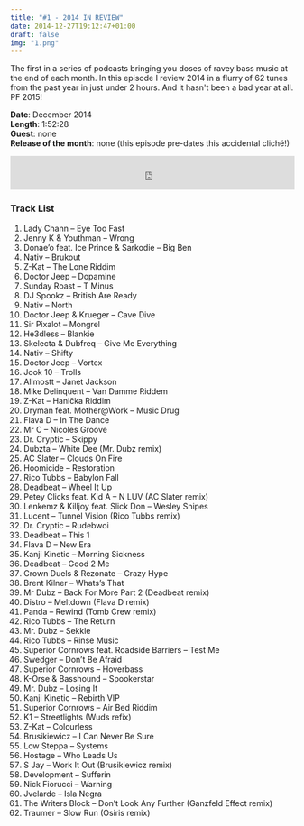 ```yaml
---
title: "#1 - 2014 IN REVIEW"
date: 2014-12-27T19:12:47+01:00
draft: false
img: "1.png"
---
```


The first in a series of podcasts bringing you doses of ravey bass music at the end of each month. In this episode I review 2014 in a flurry of 62 tunes from the past year in just under 2 hours. And it hasn't been a bad year at all. PF 2015!​

**Date**: December 2014  
**Length**: 1:52:28  
**Guest**: none  
**Release of the month**: none (this episode pre-dates this accidental cliché!)

<div>
<iframe width="100%" height="60" src="https://www.mixcloud.com/widget/iframe/?hide_cover=1&mini=1&feed=%2Fzkat%2Fmasquerave-podcast-1-2014-in-review%2F" frameborder="0" ></iframe>
</div>

### Track List

1. Lady Chann – Eye Too Fast
2. Jenny K & Youthman – Wrong
3. Donae’o feat. Ice Prince & Sarkodie – Big Ben
4. Nativ – Brukout 
5. Z-Kat – The Lone Riddim 
6. Doctor Jeep – Dopamine
7. Sunday Roast – T Minus 
8. DJ Spookz – British Are Ready
9. Nativ – North
10. Doctor Jeep & Krueger – Cave Dive
11. Sir Pixalot – Mongrel
12. He3dless – Blankie
13. Skelecta & Dubfreq – Give Me Everything
14. Nativ – Shifty
15. Doctor Jeep – Vortex
16. Jook 10 – Trolls 
17. Allmostt – Janet Jackson
18. Mike Delinquent – Van Damme Riddem
19. Z-Kat – Hanička Riddim 
20. Dryman feat. Mother@Work – Music Drug 
21. Flava D – In The Dance
22. Mr C – Nicoles Groove
23. Dr. Cryptic – Skippy
24. Dubzta – White Dee (Mr. Dubz remix)
25. AC Slater – Clouds On Fire
26. Hoomicide – Restoration
27. Rico Tubbs – Babylon Fall
28. Deadbeat – Wheel It Up
29. Petey Clicks feat. Kid A – N LUV (AC Slater remix)
30. Lenkemz & Killjoy feat. Slick Don – Wesley Snipes
31. Lucent – Tunnel Vision (Rico Tubbs remix)
32. Dr. Cryptic – Rudebwoi 
33. Deadbeat – This 1 
34. Flava D – New Era
35. Kanji Kinetic – Morning Sickness
36. Deadbeat – Good 2 Me
37. Crown Duels & Rezonate – Crazy Hype
38. Brent Kilner – Whats’s That
39. Mr Dubz – Back For More Part 2 (Deadbeat remix)
40. Distro – Meltdown (Flava D remix)
41. Panda – Rewind (Tomb Crew remix)
42. Rico Tubbs – The Return
43. Mr. Dubz – Sekkle
44. Rico Tubbs – Rinse Music
45. Superior Cornrows feat. Roadside Barriers – Test Me
46. Swedger – Don’t Be Afraid
47. Superior Cornrows – Hoverbass 
48. K-Orse & Basshound – Spookerstar 
49. Mr. Dubz – Losing It
50. Kanji Kinetic – Rebirth VIP
51. Superior Cornrows – Air Bed Riddim 
52. K1 – Streetlights (Wuds refix)
53. Z-Kat – Colourless
54. Brusikiewicz – I Can Never Be Sure
55. Low Steppa – Systems
56. Hostage – Who Leads Us
57. S Jay – Work It Out (Brusikiewicz remix)
58. Development – Sufferin 
59. Nick Fiorucci – Warning
60. Jvelarde – Isla Negra
61. The Writers Block – Don’t Look Any Further (Ganzfeld Effect remix)
62. Traumer – Slow Run (Osiris remix)